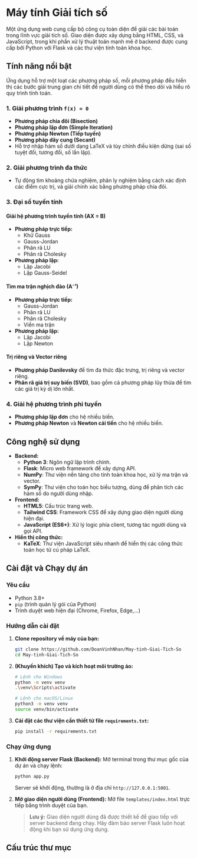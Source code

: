 # Máy tính Giải tích số

Một ứng dụng web cung cấp bộ công cụ toàn diện để giải các bài toán trong lĩnh vực giải tích số. Giao diện được xây dựng bằng HTML, CSS, và JavaScript, trong khi phần xử lý thuật toán mạnh mẽ ở backend được cung cấp bởi Python với Flask và các thư viện tính toán khoa học.

## Tính năng nổi bật

Ứng dụng hỗ trợ một loạt các phương pháp số, mỗi phương pháp đều hiển thị các bước giải trung gian chi tiết để người dùng có thể theo dõi và hiểu rõ quy trình tính toán.

### 1. Giải phương trình `f(x) = 0`
- **Phương pháp chia đôi (Bisection)**
- **Phương pháp lặp đơn (Simple Iteration)**
- **Phương pháp Newton (Tiếp tuyến)**
- **Phương pháp dây cung (Secant)**
- Hỗ trợ nhập hàm số dưới dạng LaTeX và tùy chỉnh điều kiện dừng (sai số tuyệt đối, tương đối, số lần lặp).

### 2. Giải phương trình đa thức
- Tự động tìm khoảng chứa nghiệm, phân ly nghiệm bằng cách xác định các điểm cực trị, và giải chính xác bằng phương pháp chia đôi.

### 3. Đại số tuyến tính

#### Giải hệ phương trình tuyến tính (AX = B)
- **Phương pháp trực tiếp:**
  - Khử Gauss
  - Gauss-Jordan
  - Phân rã LU
  - Phân rã Cholesky
- **Phương pháp lặp:**
  - Lặp Jacobi
  - Lặp Gauss-Seidel

#### Tìm ma trận nghịch đảo (A⁻¹)
- **Phương pháp trực tiếp:**
  - Gauss-Jordan
  - Phân rã LU
  - Phân rã Cholesky
  - Viền ma trận
- **Phương pháp lặp:**
  - Lặp Jacobi
  - Lặp Newton

#### Trị riêng và Vector riêng
- **Phương pháp Danilevsky** để tìm đa thức đặc trưng, trị riêng và vector riêng.
- **Phân rã giá trị suy biến (SVD)**, bao gồm cả phương pháp lũy thừa để tìm các giá trị kỳ dị lớn nhất.

### 4. Giải hệ phương trình phi tuyến
- **Phương pháp lặp đơn** cho hệ nhiều biến.
- **Phương pháp Newton** và **Newton cải tiến** cho hệ nhiều biến.

## Công nghệ sử dụng

- **Backend:**
  - **Python 3**: Ngôn ngữ lập trình chính.
  - **Flask**: Micro web framework để xây dựng API.
  - **NumPy**: Thư viện nền tảng cho tính toán khoa học, xử lý ma trận và vector.
  - **SymPy**: Thư viện cho toán học biểu tượng, dùng để phân tích các hàm số do người dùng nhập.
- **Frontend:**
  - **HTML5**: Cấu trúc trang web.
  - **Tailwind CSS**: Framework CSS để xây dựng giao diện người dùng hiện đại.
  - **JavaScript (ES6+)**: Xử lý logic phía client, tương tác người dùng và gọi API.
- **Hiển thị công thức:**
  - **KaTeX**: Thư viện JavaScript siêu nhanh để hiển thị các công thức toán học từ cú pháp LaTeX.

## Cài đặt và Chạy dự án

### Yêu cầu
- Python 3.8+
- `pip` (trình quản lý gói của Python)
- Trình duyệt web hiện đại (Chrome, Firefox, Edge,...)

### Hướng dẫn cài đặt
1.  **Clone repository về máy của bạn:**
    ```bash
    git clone https://github.com/DoanVinhNhan/May-tinh-Giai-Tich-So
    cd May-tinh-Giai-Tich-So
    ```

2.  **(Khuyến khích) Tạo và kích hoạt môi trường ảo:**
    ```bash
    # Lệnh cho Windows
    python -m venv venv
    .\venv\Scripts\activate

    # Lệnh cho macOS/Linux
    python3 -m venv venv
    source venv/bin/activate
    ```

3.  **Cài đặt các thư viện cần thiết từ file `requirements.txt`:**
    ```bash
    pip install -r requirements.txt
    ```

### Chạy ứng dụng
1.  **Khởi động server Flask (Backend):**
    Mở terminal trong thư mục gốc của dự án và chạy lệnh:
    ```bash
    python app.py
    ```
    Server sẽ khởi động, thường là ở địa chỉ `http://127.0.0.1:5001`.

2.  **Mở giao diện người dùng (Frontend):**
    Mở file `templates/index.html` trực tiếp bằng trình duyệt của bạn.

    > **Lưu ý:** Giao diện người dùng đã được thiết kế để giao tiếp với server backend đang chạy. Hãy đảm bảo server Flask luôn hoạt động khi bạn sử dụng ứng dụng.

## Cấu trúc thư mục